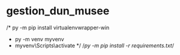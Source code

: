 # gestion_dun_musee

/* py -m pip install virtualenvwrapper-win
* py -m venv myvenv
* myvenv\Scripts\activate
*/
/*py -m pip install -r requirements.txt*/
